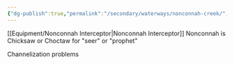 ```yaml
---
{"dg-publish":true,"permalink":"/secondary/waterways/nonconnah-creek/","noteIcon":"","created":"2025-05-20T10:31:26.054-05:00"}
---
```


[[Equipment/Nonconnah Interceptor\|Nonconnah Interceptor]]
Nonconnah is Chicksaw or Choctaw for "seer" or "prophet"


Channelization problems
